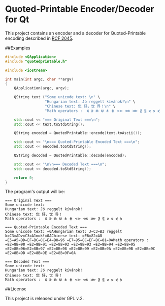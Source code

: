 Quoted-Printable Encoder/Decoder for Qt
=======================================

This project contains an encoder and a decoder for Quoted-Printable encoding described in [RCF 2045](http://tools.ietf.org/html/rfc2045#page-19).

##Examples

```c++
#include <QApplication>
#include "quotedprintable.h"

#include <iostream>

int main(int argc, char **argv)
{
    QApplication(argc, argv);

    QString text ("Some unicode text: \n" \
                  "Hungarian text: Jó reggelt kívánok!\n" \
                  "Chinese text: 您 好，世 界！\n" \
                  "Math operators :  ⋐ ⋑ ⋒ ⋓ ⋔ ⋕ ⋖⋗ ⋘ ⋙ ⋚ ⋛ ⋜ ⋝ ⋞ ⋟\n");

    std::cout << "=== Original Text ===\n";
    std::cout << text.toStdString();

    QString encoded = QuotedPrintable::encode(text.toAscii());

    std::cout << "\n=== Quoted-Printable Encoded Text ===\n";
    std::cout << encoded.toStdString();

    QString decoded = QuotedPrintable::decode(encoded);

    std::cout << "\n\n=== Decoded Text ===\n";
    std::cout << decoded.toStdString();

    return 0;
}
```

The program's output will be:

    === Original Text ===
    Some unicode text:
    Hungarian text: Jó reggelt kívánok!
    Chinese text: 您 好，世 界！
    Math operators :  ⋐ ⋑ ⋒ ⋓ ⋔ ⋕ ⋖⋗ ⋘ ⋙ ⋚ ⋛ ⋜ ⋝ ⋞ ⋟

    === Quoted-Printable Encoded Text ===
    Some unicode text: =0AHungarian text: J=C3=B3 reggelt k=C3=ADv=C3=A1nok!=0AChinese text: =E6=82=A8 =E5=A5=BD=EF=BC=8C=E4=B8=96 =E7=95=8C=EF=BC=81=0AMath operators :  =E2=8B=90 =E2=8B=91 =E2=8B=92 =E2=8B=93 =E2=8B=94 =E2=8B=95 =E2=8B=96=E2=8B=97 =E2=8B=98 =E2=8B=99 =E2=8B=9A =E2=8B=9B =E2=8B=9C =E2=8B=9D =E2=8B=9E =E2=8B=9F=0A

    === Decoded Text ===
    Some unicode text:
    Hungarian text: Jó reggelt kívánok!
    Chinese text: 您 好，世 界！
    Math operators :  ⋐ ⋑ ⋒ ⋓ ⋔ ⋕ ⋖⋗ ⋘ ⋙ ⋚ ⋛ ⋜ ⋝ ⋞ ⋟

##License

This project is released under GPL v.2.

